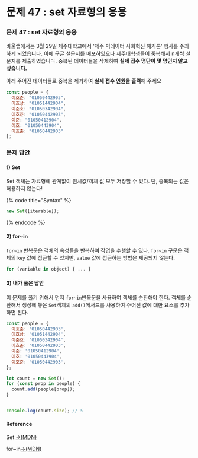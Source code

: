 # 문제 47 : set 자료형의 응용

### 문제 47 : set 자료형의 응용

바울랩에서는 3월 29일 제주대학교에서 '제주 빅데이터 사회혁신 해커톤' 행사를 주최하게 되었습니다. 이에 구글 설문지를 배포하였으나 제주대학생들이 중복해서 n개씩 설문지를 제출하였습니다. 중복된 데이터들을 삭제하여 **실제 접수 명단이 몇 명인지 알고 싶습니다.** 

아래 주어진 데이터들로 중복을 제거하여 **실제 접수 인원을 출력**해 주세요

```javascript
const people = {
  이호준: "01050442903",
  이호상: "01051442904",
  이준호: "01050342904",
  이호준: "01050442903",
  이준: "01050412904",
  이호: "01050443904",
  이호준: "01050442903"
};
```

### 문제 답안

#### 1\) Set

Set 객체는 자료형에 관계없이 원시값/객체 값 모두 저장할 수 있다. 단, 중복되는 값은 허용하지 않는다!

{% code title="Syntax" %}
```javascript
new Set([iterable]);
```
{% endcode %}

#### 2\) for~in

`for~in` 반복문은 객체의 속성들을 반복하여 작업을 수행할 수 있다. `for~in` 구문은 객체의 `key` 값에 접근할 수 있지만, `value` 값에  접근하는 방법은 제공되지 않는다. 

```javascript
for (variable in object) { ... }
```

#### 3\) 내가 풀은 답안

이 문제를 풀기 위해서 먼저 `for~in`반복문을 사용하여 객체를 순환해야 한다. 객체를 순환해서 생성해 놓은 `Set`객체의 `add()`메서드를 사용하여 주어진 값에 대한 요소를 추가하면 된다.

```javascript
const people = {
  이호준: '01050442903',
  이호상: '01051442904',
  이준호: '01050342904',
  이호준: '01050442903',
  이준: '01050412904',
  이호: '01050443904',
  이호준: '01050442903',
};

let count = new Set();
for (const prop in people) {
  count.add(people[prop]);
}


console.log(count.size); // 5
```

#### Reference

Set [→\(MDN\)](https://developer.mozilla.org/ko/docs/Web/JavaScript/Reference/Global_Objects/Set)

for~in[→\(MDN\)](https://developer.mozilla.org/en-US/docs/Web/JavaScript/Reference/Statements/for...in)

